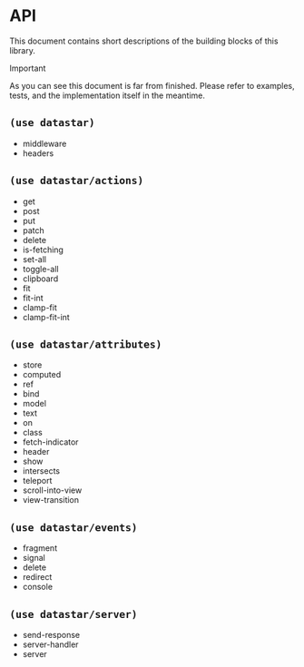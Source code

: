 # API

This document contains short descriptions of the building blocks of this library.

> [!IMPORTANT]
>
> As you can see this document is far from finished. Please refer to examples, tests, and the implementation itself in the meantime.

## `(use datastar)`

- middleware
- headers

## `(use datastar/actions)`

- get
- post
- put
- patch
- delete
- is-fetching
- set-all
- toggle-all
- clipboard
- fit
- fit-int
- clamp-fit
- clamp-fit-int

## `(use datastar/attributes)`

- store
- computed
- ref
- bind
- model
- text
- on
- class
- fetch-indicator
- header
- show
- intersects
- teleport
- scroll-into-view
- view-transition

## `(use datastar/events)`

- fragment
- signal
- delete
- redirect
- console

## `(use datastar/server)`

- send-response
- server-handler
- server